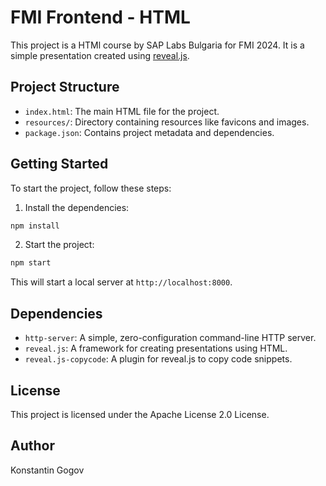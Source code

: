 # FMI Frontend - HTML

This project is a HTMl course by SAP Labs Bulgaria for FMI 2024. It is a simple presentation created using [reveal.js](https://revealjs.com/).

## Project Structure

- `index.html`: The main HTML file for the project.
- `resources/`: Directory containing resources like favicons and images.
- `package.json`: Contains project metadata and dependencies.

## Getting Started

To start the project, follow these steps:

1. Install the dependencies:

```sh
npm install
```

2. Start the project:

```sh
npm start
```

This will start a local server at `http://localhost:8000`.

## Dependencies

- `http-server`: A simple, zero-configuration command-line HTTP server.
- `reveal.js`: A framework for creating presentations using HTML.
- `reveal.js-copycode`: A plugin for reveal.js to copy code snippets.

## License

This project is licensed under the Apache License 2.0 License.

## Author

Konstantin Gogov
